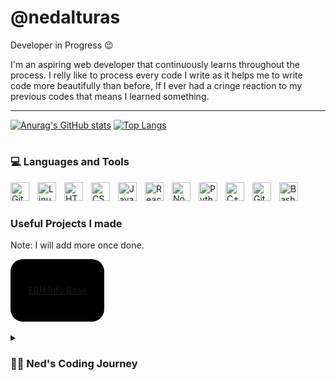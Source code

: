 # @nedalturas

Developer in Progress 😉

I'm an aspiring web developer that continuously learns throughout the process. I relly like to process every code I write as it helps me to write code more beautifully than before, If I ever had a cringe reaction to my previous codes that means I learned something. 

---

[![Anurag's GitHub stats](https://github-readme-stats.vercel.app/api?username=nedalturas)](https://github.com/anuraghazra/github-readme-stats) [![Top Langs](https://github-readme-stats.vercel.app/api/top-langs/?username=nedalturas)](https://github.com/anuraghazra/github-readme-stats)

#
### 💻 Languages and Tools

<img align="left" alt="Git" width="30px" style="padding-right:10px;" src="https://cdn.jsdelivr.net/gh/devicons/devicon/icons/git/git-original.svg" />

<img align="left" alt="Linux" width="30px" style="padding-right:10px;" src="https://cdn.jsdelivr.net/gh/devicons/devicon/icons/linux/linux-original.svg" />

<img align="left" alt="HTML" width="30px" style="padding-right:10px;" src="https://cdn.jsdelivr.net/gh/devicons/devicon/icons/html5/html5-plain.svg" />
<img align="left" alt="CSS" width="30px" style="padding-right:10px;" src="https://cdn.jsdelivr.net/gh/devicons/devicon/icons/css3/css3-plain.svg" />
<img align="left" alt="JavaScript" width="30px" style="padding-right:10px;" src="https://cdn.jsdelivr.net/gh/devicons/devicon/icons/javascript/javascript-plain.svg" />
<img align="left" alt="React" width="30px" style="padding-right:10px;" src="https://cdn.jsdelivr.net/gh/devicons/devicon/icons/react/react-original.svg" />
<img align="left" alt="NodeJS" width="30px" style="padding-right:10px;" src="https://cdn.jsdelivr.net/gh/devicons/devicon/icons/nodejs/nodejs-original.svg" />
<img align="left" alt="Python" width="30px" style="padding-right:10px;" src="https://cdn.jsdelivr.net/gh/devicons/devicon/icons/python/python-plain.svg" />
<img align="left" alt="C++" width="30px" style="padding-right:10px;" src="https://cdn.jsdelivr.net/gh/devicons/devicon/icons/cplusplus/cplusplus-line.svg" />
<img align="left" alt="GitHub" width="30px" style="padding-right:10px;" src="https://cdn.jsdelivr.net/gh/devicons/devicon/icons/github/github-original.svg" />
<img align="left" alt="Bash" width="30px" style="padding-right:10px;" src="https://cdn.jsdelivr.net/gh/devicons/devicon/icons/bash/bash-original.svg" />

<br />

#
### Useful Projects I made

Note: I will add more once done.
<br />

<div style="background-color: black; width: 150px; height: 100px; text-align: center; line-height: 100px; border-radius: 20px;">
    <a href="https://ebh-info-base.pages.dev/">EBH Info Base</a>
</div>
<br />

<details style="text-align: justify;">
<summary ><h3>👨‍💻 Ned's Coding Journey</h3></summary>
    I started coding when Minecfat Pocket Edition was released and thought creating map mods would be fun, so I started writing some javascript. I then stumbled upon HTML and CSS and had fun seeing my code turned into something on the webpage. I then created a very static webpage for myself. It is like a very old Facebook profile because I don't have any design knowledge back then. Fast forward, my high school teacher who was teaching technical skills saw me coding and offered me to join the web design competition. I figured it might be interesting and I could learn something from it, which I did, a lot. I won some and I lose some. In the end, I gained a lot of experience and knowledge, especially in designing a website. Now I am still a learner as learning for me is an unending endeavor. I am looking forward on creating more complex projects.
